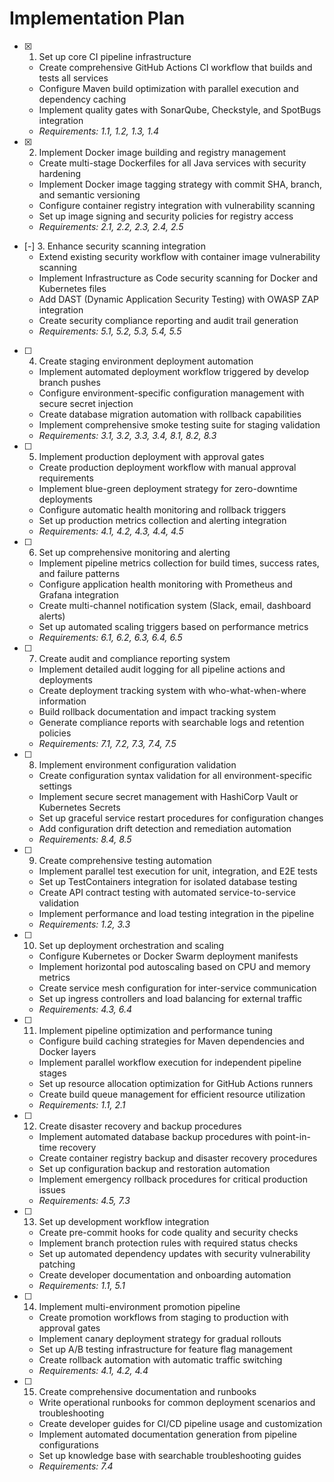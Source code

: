 # Implementation Plan

- [x] 1. Set up core CI pipeline infrastructure
  - Create comprehensive GitHub Actions CI workflow that builds and tests all services
  - Configure Maven build optimization with parallel execution and dependency caching
  - Implement quality gates with SonarQube, Checkstyle, and SpotBugs integration
  - _Requirements: 1.1, 1.2, 1.3, 1.4_

- [x] 2. Implement Docker image building and registry management
  - Create multi-stage Dockerfiles for all Java services with security hardening
  - Implement Docker image tagging strategy with commit SHA, branch, and semantic versioning
  - Configure container registry integration with vulnerability scanning
  - Set up image signing and security policies for registry access
  - _Requirements: 2.1, 2.2, 2.3, 2.4, 2.5_

- [-] 3. Enhance security scanning integration
  - Extend existing security workflow with container image vulnerability scanning
  - Implement Infrastructure as Code security scanning for Docker and Kubernetes files
  - Add DAST (Dynamic Application Security Testing) with OWASP ZAP integration
  - Create security compliance reporting and audit trail generation
  - _Requirements: 5.1, 5.2, 5.3, 5.4, 5.5_

- [ ] 4. Create staging environment deployment automation
  - Implement automated deployment workflow triggered by develop branch pushes
  - Configure environment-specific configuration management with secure secret injection
  - Create database migration automation with rollback capabilities
  - Implement comprehensive smoke testing suite for staging validation
  - _Requirements: 3.1, 3.2, 3.3, 3.4, 8.1, 8.2, 8.3_

- [ ] 5. Implement production deployment with approval gates
  - Create production deployment workflow with manual approval requirements
  - Implement blue-green deployment strategy for zero-downtime deployments
  - Configure automatic health monitoring and rollback triggers
  - Set up production metrics collection and alerting integration
  - _Requirements: 4.1, 4.2, 4.3, 4.4, 4.5_

- [ ] 6. Set up comprehensive monitoring and alerting
  - Implement pipeline metrics collection for build times, success rates, and failure patterns
  - Configure application health monitoring with Prometheus and Grafana integration
  - Create multi-channel notification system (Slack, email, dashboard alerts)
  - Set up automated scaling triggers based on performance metrics
  - _Requirements: 6.1, 6.2, 6.3, 6.4, 6.5_

- [ ] 7. Create audit and compliance reporting system
  - Implement detailed audit logging for all pipeline actions and deployments
  - Create deployment tracking system with who-what-when-where information
  - Build rollback documentation and impact tracking system
  - Generate compliance reports with searchable logs and retention policies
  - _Requirements: 7.1, 7.2, 7.3, 7.4, 7.5_

- [ ] 8. Implement environment configuration validation
  - Create configuration syntax validation for all environment-specific settings
  - Implement secure secret management with HashiCorp Vault or Kubernetes Secrets
  - Set up graceful service restart procedures for configuration changes
  - Add configuration drift detection and remediation automation
  - _Requirements: 8.4, 8.5_

- [ ] 9. Create comprehensive testing automation
  - Implement parallel test execution for unit, integration, and E2E tests
  - Set up TestContainers integration for isolated database testing
  - Create API contract testing with automated service-to-service validation
  - Implement performance and load testing integration in the pipeline
  - _Requirements: 1.2, 3.3_

- [ ] 10. Set up deployment orchestration and scaling
  - Configure Kubernetes or Docker Swarm deployment manifests
  - Implement horizontal pod autoscaling based on CPU and memory metrics
  - Create service mesh configuration for inter-service communication
  - Set up ingress controllers and load balancing for external traffic
  - _Requirements: 4.3, 6.4_

- [ ] 11. Implement pipeline optimization and performance tuning
  - Configure build caching strategies for Maven dependencies and Docker layers
  - Implement parallel workflow execution for independent pipeline stages
  - Set up resource allocation optimization for GitHub Actions runners
  - Create build queue management for efficient resource utilization
  - _Requirements: 1.1, 2.1_

- [ ] 12. Create disaster recovery and backup procedures
  - Implement automated database backup procedures with point-in-time recovery
  - Create container registry backup and disaster recovery procedures
  - Set up configuration backup and restoration automation
  - Implement emergency rollback procedures for critical production issues
  - _Requirements: 4.5, 7.3_

- [ ] 13. Set up development workflow integration
  - Create pre-commit hooks for code quality and security checks
  - Implement branch protection rules with required status checks
  - Set up automated dependency updates with security vulnerability patching
  - Create developer documentation and onboarding automation
  - _Requirements: 1.1, 5.1_

- [ ] 14. Implement multi-environment promotion pipeline
  - Create promotion workflows from staging to production with approval gates
  - Implement canary deployment strategy for gradual rollouts
  - Set up A/B testing infrastructure for feature flag management
  - Create rollback automation with automatic traffic switching
  - _Requirements: 4.1, 4.2, 4.4_

- [ ] 15. Create comprehensive documentation and runbooks
  - Write operational runbooks for common deployment scenarios and troubleshooting
  - Create developer guides for CI/CD pipeline usage and customization
  - Implement automated documentation generation from pipeline configurations
  - Set up knowledge base with searchable troubleshooting guides
  - _Requirements: 7.4_